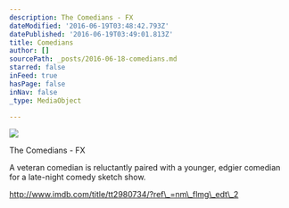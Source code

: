 ```yaml
---
description: The Comedians - FX
dateModified: '2016-06-19T03:48:42.793Z'
datePublished: '2016-06-19T03:49:01.813Z'
title: Comedians
author: []
sourcePath: _posts/2016-06-18-comedians.md
starred: false
inFeed: true
hasPage: false
inNav: false
_type: MediaObject

---
```

![](https://the-grid-user-content.s3-us-west-2.amazonaws.com/36fac1f0-8658-469e-b954-c959228b34be.jpg)

The Comedians - FX

A veteran comedian is reluctantly paired with a younger, edgier comedian for a late-night comedy sketch show.

http://www.imdb.com/title/tt2980734/?ref\_=nm\_flmg\_edt\_2